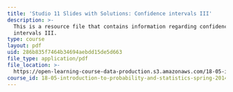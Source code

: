 ```yaml
---
title: 'Studio 11 Slides with Solutions: Confidence intervals III'
description: >-
  This is a resource file that contains information regarding confidence
  intervals III.
type: course
layout: pdf
uid: 286b835f7464b34694aebdd15de5d663
file_type: application/pdf
file_location: >-
  https://open-learning-course-data-production.s3.amazonaws.com/18-05-introduction-to-probability-and-statistics-spring-2014/286b835f7464b34694aebdd15de5d663_MIT18_05S14_studio11slides.pdf
course_id: 18-05-introduction-to-probability-and-statistics-spring-2014
---
```

